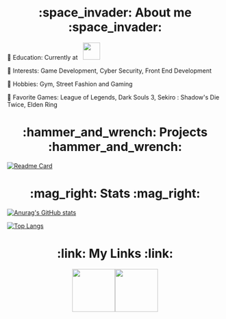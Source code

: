 <h1 align="center">:space_invader:	About me :space_invader:	</h1>

:blue_heart: Education: Currently at &nbsp;
<img src="https://user-images.githubusercontent.com/62362994/166346183-1696e715-0d39-4a79-b36e-80fe15921b71.jpg" height="40">   


:purple_heart: Interests: Game Development, Cyber Security, Front End Development 

:blue_heart: Hobbies: Gym, Street Fashion and Gaming 

:purple_heart: Favorite Games: League of Legends, Dark Souls 3, Sekiro : Shadow's Die Twice, Elden Ring


<!-- :blue_heart:	Unordered sub-list. 

:purple_heart: Unordered sub-list. -->



<h1 align="center">:hammer_and_wrench: Projects	:hammer_and_wrench:</h1>

  
[![Readme Card](https://github-readme-stats.vercel.app/api/pin/?username=jack-pap&repo=TetrECS&theme=tokyonight )](https://github.com/jack-pap/TetrECS)
  

<h1 align="center">	:mag_right: Stats :mag_right:</h1>

[![Anurag's GitHub stats](https://github-readme-stats.vercel.app/api?username=jack-pap&count_private=true&theme=tokyonight )](https://github.com/anuraghazra/github-readme-stats)


[![Top Langs](https://github-readme-stats.vercel.app/api/top-langs/?username=jack-pap&layout=compact&count_private=true&theme=tokyonight )](https://github.com/anuraghazra/github-readme-stats)

<h1 align="center">:link: My Links :link:</h1>

<!-- [<img src="https://user-images.githubusercontent.com/62362994/166345423-88611808-0cc2-496c-8e39-753079c00363.png" width="150" >](https://open.spotify.com/user/djpentakill?si=9d11e8c18d744ad8) -->

<p align="center">
 <a href="https://www.linkedin.com/in/jack-papaioannou-b073251b3/">
<img src="https://user-images.githubusercontent.com/62362994/166345038-a807a7c2-dc56-4472-84af-2cdda1a0a234.png" width="100>
                                                                                                                     
</a>
</p>
                                                                                                                        
                                                                                                                     
[<img src="https://user-images.githubusercontent.com/62362994/166345029-65eb7843-232a-498c-b1f2-db88e8ce15e9.png" width="100" >](https://open.spotify.com/user/djpentakill?si=9d11e8c18d744ad8)

                                                               
          
                                                   
